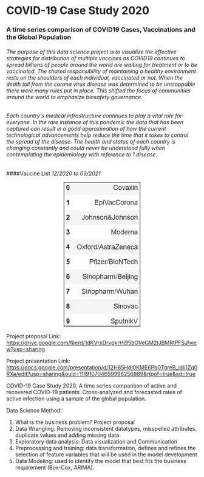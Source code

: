 # **COVID-19 Case Study 2020**
### A time series comparison of COVID19 Cases, Vaccinations and the Global Population

###### The purpose of this data science project is to visualize the effective strategies for distribution of multiple vaccines as COVID19 continues to spread billions of people around the world are waiting for treatment or to be vaccinated. The shared responsibility of maintaining a healthy environment rests on the shoulders of each individual, vaccinated or not. When the death toll from the corona virus disease was determined to be _unstoppable_ there were many rules put in place. This shifted the focus of communities around the world to emphasize biosafety governance.

###### Each country's medical infrastructure continues to play a vital role for everyone. In the rare instance of this pandemic the data that has been captured can result in a good approximation of how the current technological advancements help reduce the time that it takes to control the spread of the disease. The health and status of each country is changing constantly and could never be understood fully when contemplating the epidemiology with reference to 1 disease.

####Vaccine List _12/2020 to 03/2021_
<p align="center">
  <img src="images/vaccines.png" />
</p>

Project proposal Link: https://drive.google.com/file/d/1dKVrxDrvgkrHl95bOVeGM2IJBMRtPFSJ/view?usp=sharing

Project presentation Link: https://docs.google.com/presentation/d/12H85HdI0KME6Pb0TgreB_idii1Zq0RXa/edit?usp=sharing&ouid=111910704659996256889&rtpof=true&sd=true

COVID-19 Case Study 2020, A time series comparison of active and recovered COVID-19
patients. Cross-analyzed and forecasted rates of active infection using a sample of the global population.

Data Science Method:
1. What is the business problem? Project proposal
2. Data Wrangling: Removing inconsistent datatypes, misspelled attributes, duplicate values and adding missing data 
3. Exploratory data analysis: Data visualization and Communication 
4. Preprocessing and training: data transformation, defines and refines the selection of feature variables that will be used in the model development  
5. Data Modeling: used to identify the model that best fits the business requirement (Box-Cox, ARIMA). 
